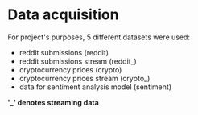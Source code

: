# Data acquisition

For project's purposes, 5 different datasets were used:

* reddit submissions (reddit)
* reddit submissions stream (reddit_)
* cryptocurrency prices (crypto)
* cryptocurrency prices stream (crypto_)
* data for sentiment analysis model (sentiment)

**'_' denotes streaming data**
